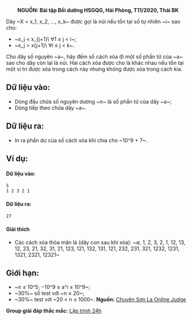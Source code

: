 **<center>NGUỒN: Bài tập Bồi dưỡng HSGQG, Hải Phòng, T11/2020, Thái BK</center>**

Dãy ~X = x_1, x_2, …, x_k~ được gọi là núi nếu tồn tại số tự nhiên ~i~ sao cho:
- ~x_j < x_{j+1}\ ∀1 ≤ j < i~;
- ~x_j > x{j+1}\ ∀i ≤ j < k~.

Cho dãy số nguyên ~a~, hãy đếm số cách xóa đi một số phần tử của ~a~ sao cho dãy còn lại là núi. Hai cách xóa được cho là khác nhau nếu tồn tại một vị trí được xóa trong cách này nhưng không được xóa trong cách kia.

## Dữ liệu vào:
- Dòng đầu chứa số nguyên dương ~n~ là số phần tử của dãy ~a~;
- Dòng tiếp theo chứa dãy ~a~.

## Dữ liệu ra:
- In ra phần dư của số cách xóa khi chia cho ~10^9 + 7~.

## Ví dụ:
#### Dữ liệu vào:
```
5
1 2 3 2 1
```

#### Dữ liệu ra:
```
27
```

#### Giải thích
- Các cách xóa thỏa mãn là (dãy con sau khi xóa): ~∅, 1, 2, 3, 2, 1, 12, 13, 12, 23, 21, 32, 31, 21, 123, 121, 132, 131, 121, 232, 231, 321, 1232, 1231, 1321, 2321, 12321~

## Giới hạn:
- ~n ≤ 10^5; −10^9 ≤ a^i ≤ 10^9~;
- ~30\%~ số test với ~n ≤ 20~;
- ~30\%~ test với ~20 < n ≤ 1000~.
**Nguồn:** [Chuyên Sơn La Online Judge](http://csloj.ddns.net/)

**Group giải đáp thắc mắc:** [Lập trình 24h](https://www.facebook.com/groups/1386904321519984)